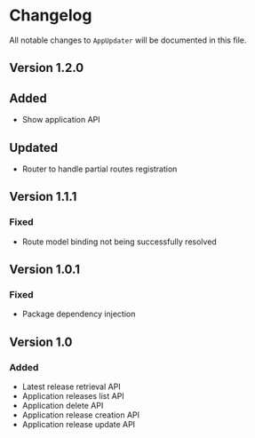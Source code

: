 # Changelog

All notable changes to `AppUpdater` will be documented in this file.

## Version 1.2.0

## Added
- Show application API

## Updated
- Router to handle partial routes registration

## Version 1.1.1

### Fixed
- Route model binding not being successfully resolved

## Version 1.0.1

### Fixed
- Package dependency injection

## Version 1.0

### Added
- Latest release retrieval API
- Application releases list API
- Application delete API
- Application release creation API
- Application release update API
